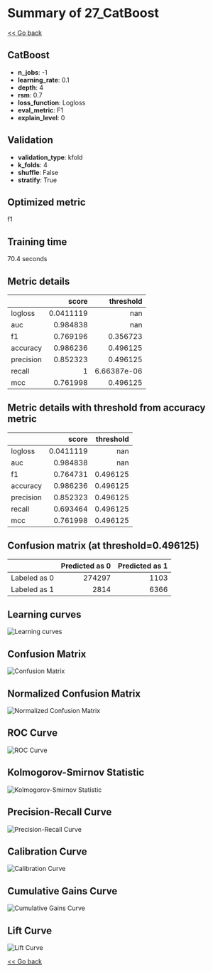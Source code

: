 # Summary of 27_CatBoost

[<< Go back](../README.md)


## CatBoost
- **n_jobs**: -1
- **learning_rate**: 0.1
- **depth**: 4
- **rsm**: 0.7
- **loss_function**: Logloss
- **eval_metric**: F1
- **explain_level**: 0

## Validation
 - **validation_type**: kfold
 - **k_folds**: 4
 - **shuffle**: False
 - **stratify**: True

## Optimized metric
f1

## Training time

70.4 seconds

## Metric details
|           |     score |     threshold |
|:----------|----------:|--------------:|
| logloss   | 0.0411119 | nan           |
| auc       | 0.984838  | nan           |
| f1        | 0.769196  |   0.356723    |
| accuracy  | 0.986236  |   0.496125    |
| precision | 0.852323  |   0.496125    |
| recall    | 1         |   6.66387e-06 |
| mcc       | 0.761998  |   0.496125    |


## Metric details with threshold from accuracy metric
|           |     score |   threshold |
|:----------|----------:|------------:|
| logloss   | 0.0411119 |  nan        |
| auc       | 0.984838  |  nan        |
| f1        | 0.764731  |    0.496125 |
| accuracy  | 0.986236  |    0.496125 |
| precision | 0.852323  |    0.496125 |
| recall    | 0.693464  |    0.496125 |
| mcc       | 0.761998  |    0.496125 |


## Confusion matrix (at threshold=0.496125)
|              |   Predicted as 0 |   Predicted as 1 |
|:-------------|-----------------:|-----------------:|
| Labeled as 0 |           274297 |             1103 |
| Labeled as 1 |             2814 |             6366 |

## Learning curves
![Learning curves](learning_curves.png)
## Confusion Matrix

![Confusion Matrix](confusion_matrix.png)


## Normalized Confusion Matrix

![Normalized Confusion Matrix](confusion_matrix_normalized.png)


## ROC Curve

![ROC Curve](roc_curve.png)


## Kolmogorov-Smirnov Statistic

![Kolmogorov-Smirnov Statistic](ks_statistic.png)


## Precision-Recall Curve

![Precision-Recall Curve](precision_recall_curve.png)


## Calibration Curve

![Calibration Curve](calibration_curve_curve.png)


## Cumulative Gains Curve

![Cumulative Gains Curve](cumulative_gains_curve.png)


## Lift Curve

![Lift Curve](lift_curve.png)



[<< Go back](../README.md)
